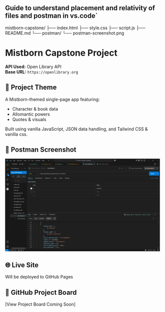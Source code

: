 ## Guide to understand placement and relativity of files and postman in vs.code`


mistborn-capstone/
├── index.html
├── style.css
├── script.js
├── README.md
└── postman/
    └── postman-screenshot.png

# Mistborn Capstone Project

**API Used:** Open Library API  
**Base URL:** `https://openlibrary.org`

## 🔮 Project Theme
A Mistborn-themed single-page app featuring:
- Character & book data
- Allomantic powers
- Quotes & visuals

Built using vanilla JavaScript, JSON data handling, and Tailwind CSS & vanilla css.

## 🧪 Postman Screenshot
![Postman Screenshot](assets/postman-img.png)

## 🌐 Live Site
Will be deployed to GitHub Pages

## 📌 GitHub Project Board
[View Project Board Coming Soon]